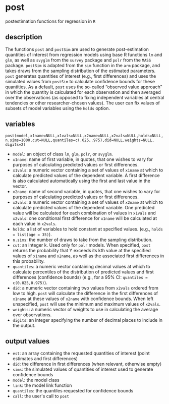 # post
postestimation functions for regression in `R`

## description
The functions `post` and `postSim` are used to generate post-estimation quantities of interest from regression models using base R functions `lm` and `glm`, as well as `svyglm` from the `survey` package and `polr` from the `MASS` package. `postSim` is adapted from the `sim` function in the `arm` package, and takes draws from the sampling distribution of the estimated parameters. `post` generates quantities of interest (e.g., first differences) and uses the simulated values from `postSim` to calculate confidence bounds for these quantities. As a default, `post` uses the so-called “observed value approach” in which the quantity is calculated for each observation and then averaged over the observations (as opposed to fixing independent variables at central tendencies or other researcher-chosen values). The user can fix values of subsets of model variables using the `holds` option.

## variables
`post(model,x1name=NULL,x1vals=NULL,x2name=NULL,x2vals=NULL,holds=NULL,n.sims=1000,cut=NULL,quantiles=c(.025,.975),did=NULL,weights=NULL, digits=2)`

- `model`: an object of class `lm`, `glm`, `polr`, or `svyglm`.
- `x1name`: name of first variable, in quotes, that one wishes to vary for purposes of calculating predicted values or first differences.
- `x1vals`: a numeric vector containing a set of values of `x1name` at which to calculate predicted values of the dependent variable. A first difference is also calculated automatically using the first and last value in the vector.
- `x2name`: name of second variable, in quotes, that one wishes to vary for purposes of calculating predicted values or first differences.
- `x2vals`: a numeric vector containing a set of values of `x2name` at which to calculate predicted values of the dependent variable. One predicted value will be calculated for each combination of values in `x1vals` and `x2vals`: one conditional first difference for `x1name` will be calculated at each value in `x2vals`.
- `holds`: a list of variables to hold constant at specified values. (e.g., `holds = list(age = 35)`).
- `n.sims`: the number of draws to take from the sampling distribution.
- `cut`: an integer k. Used only for `polr` models. When specified, `post` returns the probability that Y exceeds its kth value at the specified values of `x1name` and `x2name`, as well as the associated first differences in this probability.
- `quantiles`: a numeric vector containing decimal values at which to calculate percentiles of the distribution of predicted values and first differences (confidence bounds) (e.g., for a 95% CI: `quantiles = c(0.025,0.975)`).
- `did`: a numeric vector containing two values from `x2vals` ordered from low to high. `post` will calculate the difference in the first differences of `x1name` at these values of `x2name` with confidence bounds. When left unspecified, `post` will use the minimum and maximum values of `x2vals`.
- `weights`: a numeric vector of weights to use in calculating the average over observations.
- `digits`: an integer specifying the number of decimal places to include in the output.

## output values
- `est`: an array containing the requested quantities of interest (point estimates and first differences)
- `did`: the difference in first differences (when relevant, otherwise empty)
- `sims`: the simulated values of quantities of interest used to generate confidence bounds
- `model`: the model class
- `link`: the model link function
- `quantiles`: the quantiles requested for confidence bounds
- `call`: the user's call to `post`
